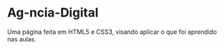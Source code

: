 # Ag-ncia-Digital
Uma página feita em HTML5 e CSS3, visando aplicar o que foi aprendido nas aulas. 
